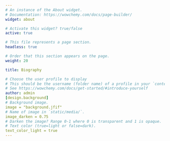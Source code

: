 ```yaml
---
# An instance of the About widget.
# Documentation: https://wowchemy.com/docs/page-builder/
widget: about

# Activate this widget? true/false
active: true

# This file represents a page section.
headless: true

# Order that this section appears on the page.
weight: 20

title: Biography

# Choose the user profile to display
# This should be the username (folder name) of a profile in your `content/authors/` folder.
# See https://wowchemy.com/docs/get-started/#introduce-yourself
author: admin
[design.background]
# Background image.
image = "background.jfif"  
# Name of image in `static/media/`.
image_darken = 0.75  
# Darken the image? Range 0-1 where 0 is transparent and 1 is opaque.
# Text color (true=light or false=dark).
text_color_light = true  
---
```


